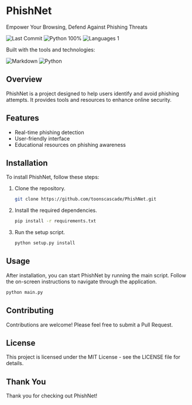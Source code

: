 # PhishNet

Empower Your Browsing, Defend Against Phishing Threats

![Last Commit](https://img.shields.io/badge/last%20commit-today-blue) ![Python 100%](https://img.shields.io/badge/python-100%25-blue) ![Languages 1](https://img.shields.io/badge/languages-1-blue)

Built with the tools and technologies:

![Markdown](https://img.shields.io/badge/-Markdown-blue) ![Python](https://img.shields.io/badge/-Python-blue)

## Overview
PhishNet is a project designed to help users identify and avoid phishing attempts. It provides tools and resources to enhance online security.

## Features
- Real-time phishing detection
- User-friendly interface
- Educational resources on phishing awareness

## Installation
To install PhishNet, follow these steps:
1. Clone the repository.
   ```bash
   git clone https://github.com/toonscascade/PhishNet.git
   ```
2. Install the required dependencies.
   ```bash
   pip install -r requirements.txt
   ```
3. Run the setup script.
   ```bash
   python setup.py install
   ```

## Usage
After installation, you can start PhishNet by running the main script. Follow the on-screen instructions to navigate through the application.

```bash
python main.py
```

## Contributing
Contributions are welcome! Please feel free to submit a Pull Request.

## License
This project is licensed under the MIT License - see the LICENSE file for details. 

## Thank You

Thank you for checking out PhishNet! 
